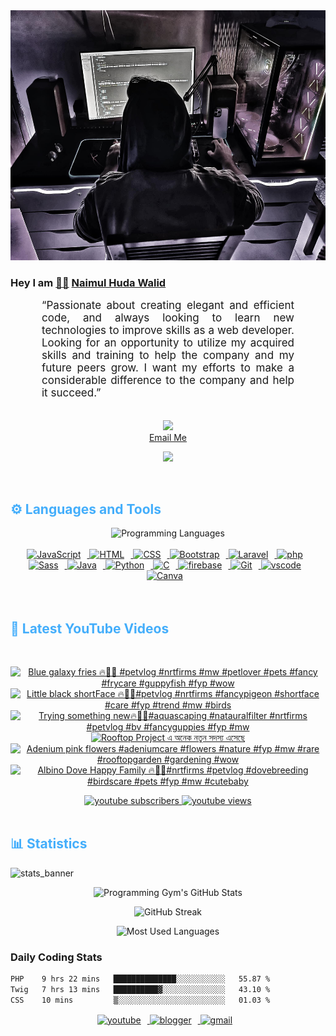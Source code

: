 <!-- ![github_cover_banner](https://www.digitalsolutionservices.com/img/services/web%20development.gif)-->

<div align="center" style="display:block;">
    <img height="400px" width="100%" alt="github cover banner" src="https://raw.githubusercontent.com/NaimulHudaWalid/NaimulHudaWalid/main/272276268_3114779035434264_920860974401480824_n.jpg"/> 
</div>

### Hey I am [👨🏻‍][facebook] [Naimul Huda Walid][youtube]



<p align:"center" style="text-align: justify; margin: 0 50px; font-size: 17px;" >
   “Passionate about creating elegant and efficient code, and always looking to learn new technologies to improve skills as a web developer. Looking for an opportunity to utilize my acquired skills and training to help the company and my future peers grow. I want my efforts to make a considerable difference to the company and help it succeed.”
<br>
<br>
<div align="center">

![](https://visitor-badge.glitch.me/badge?page_id=NaimulHudaWalid)
    <br />
[Email Me](mailto:dev.naimulhuda@gmail.com)
</div>
</p>
<!-- Typing SVG by DenverCoder1 - https://github.com/DenverCoder1/readme-typing-svg -->
<p align="center">
<!--   <a href="https://github.com/DenverCoder1/readme-typing-svg"> -->
    <img src="https://readme-typing-svg.herokuapp.com?color=E22FE4&width=380&height=45&lines=Open-Source+Enthusiast;Learning+In+Public;Empowering+Others;Nice+To+Meet+You+...&center=true"></a>

</p>
<br>
<!-- Languages and Tools -->

<h2 style="color: #44AEFB">⚙️ Languages and Tools</h2>
<div align="center" style="display:block;">
    <img width="100px" alt="Programming Languages" src="https://user-images.githubusercontent.com/78341798/194531121-47b0119a-ce00-439d-b586-125f86acb098.png"/> 
</div>
<br>   
<!-- Icons Resources -->
<!-- https://devicon.dev/ -->
<!-- https://cdn.jsdelivr.net/npm/simple-icons@v3/icons/ -->
<div align="center">
  <a href="https://developer.mozilla.org/en-US/docs/Web/JavaScript" target="_blank" rel="noreferrer">
      <img  alt="JavaScript" height="50px" style="padding-right:10px;" src="https://cdn.jsdelivr.net/gh/devicons/devicon/icons/javascript/javascript-plain.svg"/>
  </a>
  
 
  <a href="https://developer.mozilla.org/en-US/docs/Web/HTML" target="_blank" rel="noreferrer">
      <img  alt="HTML" height="50px" style="padding-right:10px;" src="https://cdn.jsdelivr.net/gh/devicons/devicon/icons/html5/html5-original.svg"/>
  </a>
  <a href="https://developer.mozilla.org/en-US/docs/Web/CSS" target="_blank" rel="noreferrer">
      <img  alt="CSS" height="50px" style="padding-right:10px;" src="https://cdn.jsdelivr.net/gh/devicons/devicon/icons/css3/css3-original.svg"/>
  </a>
  <a href="https://getbootstrap.com/" target="_blank" rel="noreferrer">
      <img  alt="Bootstrap" height="50px" style="padding-right:10px;" src="https://cdn.jsdelivr.net/gh/devicons/devicon/icons/bootstrap/bootstrap-original.svg"/>
  </a> 
  <a href="https://laravel.com/" target="_blank" rel="noreferrer">
      <img  alt="Laravel" height="50px" style="padding-right:10px;" src="https://cdn.jsdelivr.net/gh/devicons/devicon/icons/laravel/laravel-plain.svg"/>
  </a>
  <a href="https://www.php.net/" target="_blank" rel="noreferrer">
      <img  alt="php" height="50px" style="padding-right:10px;" src="https://cdn.jsdelivr.net/gh/devicons/devicon/icons/php/php-original.svg"/>
  </a>
  <a href="https://sass-lang.com/" target="_blank" rel="noreferrer">
      <img  alt="Sass" height="50px" style="padding-right:10px;" src="https://cdn.jsdelivr.net/gh/devicons/devicon/icons/sass/sass-original.svg"/>
  </a>
  <a href="https://www.java.com/en/" target="_blank" rel="noreferrer">
      <img  alt="Java" height="50px" style="padding-right:10px;" src="https://cdn.jsdelivr.net/gh/devicons/devicon/icons/java/java-original.svg"/>
  </a>    
  <a href="https://www.python.org/" target="_blank" rel="noreferrer">
      <img  alt="Python" height="50px" style="padding-right:10px;" src="https://cdn.jsdelivr.net/gh/devicons/devicon/icons/python/python-original.svg"/>
  </a>
  <a href="https://www.cprogramming.com/" target="_blank" rel="noreferrer">
      <img  alt="C" height="50px" style="padding-right:10px;" src="https://cdn.jsdelivr.net/gh/devicons/devicon/icons/c/c-original.svg"/>
  </a>
  
  <a href="https://firebase.google.com/" target="_blank" rel="noreferrer">
      <img  alt="firebase" height="50px" style="padding-right:10px;" src="https://cdn.jsdelivr.net/gh/devicons/devicon/icons/firebase/firebase-plain.svg"/>
  </a>
 
  <a href="https://git-scm.com/" target="_blank" rel="noreferrer">
      <img  alt="Git" height="50px" style="padding-right:10px;" src="https://cdn.jsdelivr.net/gh/devicons/devicon/icons/git/git-original.svg"/>
  </a>
  
  <a href="https://code.visualstudio.com/" target="_blank" rel="noreferrer">
      <img  alt="vscode" height="50px" style="padding-right:10px;"src="https://cdn.jsdelivr.net/gh/devicons/devicon/icons/vscode/vscode-original.svg"/>
  </a>
  <a href="https://www.canva.com/" target="_blank" rel="noreferrer">
      <img  alt="Canva" height="50px" style="padding-right:10px;" src="https://cdn.jsdelivr.net/gh/devicons/devicon/icons/canva/canva-original.svg"/> 
  </a>
</div>
<br>
<br>

<!-- Latest YouTube Videos -->

<h2 style="color: #44AEFB">🎦 Latest YouTube Videos</h2>
<br />

<!-- Resource/Reference: https://github.com/DenverCoder1/github-readme-youtube-cards -->
<div class="youtube videos cards" align="center">

<!-- BEGIN YOUTUBE-CARDS -->
[![Blue galaxy fries 🔥💯🖤 #petvlog #nrtfirms #mw #petlover #pets #fancy #frycare #guppyfish #fyp #wow](https://ytcards.demolab.com/?id=H1X3HU1ysdw&title=Blue+galaxy+fries+%F0%9F%94%A5%F0%9F%92%AF%F0%9F%96%A4+%23petvlog+%23nrtfirms+%23mw+%23petlover+%23pets+%23fancy+%23frycare+%23guppyfish+%23fyp+%23wow&lang=en&timestamp=1712718877&background_color=%230d1117&title_color=%23ffffff&stats_color=%23dedede&max_title_lines=1&width=250&border_radius=5 "Blue galaxy fries 🔥💯🖤 #petvlog #nrtfirms #mw #petlover #pets #fancy #frycare #guppyfish #fyp #wow")](https://www.youtube.com/watch?v=H1X3HU1ysdw)
[![Little black shortFace 🔥💯🖤#petvlog #nrtfirms #fancypigeon #shortface #care #fyp #trend #mw #birds](https://ytcards.demolab.com/?id=yL8shi-NW5I&title=Little+black+shortFace+%F0%9F%94%A5%F0%9F%92%AF%F0%9F%96%A4%23petvlog+%23nrtfirms+%23fancypigeon+%23shortface+%23care+%23fyp+%23trend+%23mw+%23birds&lang=en&timestamp=1712708389&background_color=%230d1117&title_color=%23ffffff&stats_color=%23dedede&max_title_lines=1&width=250&border_radius=5 "Little black shortFace 🔥💯🖤#petvlog #nrtfirms #fancypigeon #shortface #care #fyp #trend #mw #birds")](https://www.youtube.com/watch?v=yL8shi-NW5I)
[![Trying something new🔥🖤💯#aquascaping #natauralfilter #nrtfirms #petvlog #bv #fancyguppies #fyp #mw](https://ytcards.demolab.com/?id=hZGtgnVm8g8&title=Trying+something+new%F0%9F%94%A5%F0%9F%96%A4%F0%9F%92%AF%23aquascaping+%23natauralfilter+%23nrtfirms+%23petvlog+%23bv+%23fancyguppies+%23fyp+%23mw&lang=en&timestamp=1712684978&background_color=%230d1117&title_color=%23ffffff&stats_color=%23dedede&max_title_lines=1&width=250&border_radius=5 "Trying something new🔥🖤💯#aquascaping #natauralfilter #nrtfirms #petvlog #bv #fancyguppies #fyp #mw")](https://www.youtube.com/watch?v=hZGtgnVm8g8)
[![Rooftop Project এ অনেক নতুন সদস্য এসেছে](https://ytcards.demolab.com/?id=1mjMK3HPSlE&title=Rooftop+Project+%E0%A6%8F+%E0%A6%85%E0%A6%A8%E0%A7%87%E0%A6%95+%E0%A6%A8%E0%A6%A4%E0%A7%81%E0%A6%A8+%E0%A6%B8%E0%A6%A6%E0%A6%B8%E0%A7%8D%E0%A6%AF+%E0%A6%8F%E0%A6%B8%E0%A7%87%E0%A6%9B%E0%A7%87&lang=en&timestamp=1712625901&background_color=%230d1117&title_color=%23ffffff&stats_color=%23dedede&max_title_lines=1&width=250&border_radius=5 "Rooftop Project এ অনেক নতুন সদস্য এসেছে")](https://www.youtube.com/watch?v=1mjMK3HPSlE)
[![Adenium pink flowers #adeniumcare #flowers #nature #fyp #mw #rare #rooftopgarden #gardening #wow](https://ytcards.demolab.com/?id=x5NKaForag0&title=Adenium+pink+flowers+%23adeniumcare+%23flowers+%23nature+%23fyp+%23mw+%23rare+%23rooftopgarden+%23gardening+%23wow&lang=en&timestamp=1712623153&background_color=%230d1117&title_color=%23ffffff&stats_color=%23dedede&max_title_lines=1&width=250&border_radius=5 "Adenium pink flowers #adeniumcare #flowers #nature #fyp #mw #rare #rooftopgarden #gardening #wow")](https://www.youtube.com/watch?v=x5NKaForag0)
[![Albino Dove Happy Family 🔥🖤💯#nrtfirms #petvlog #dovebreeding #birdscare #pets #fyp #mw #cutebaby](https://ytcards.demolab.com/?id=bHawb5ovXis&title=Albino+Dove+Happy+Family+%F0%9F%94%A5%F0%9F%96%A4%F0%9F%92%AF%23nrtfirms+%23petvlog+%23dovebreeding+%23birdscare+%23pets+%23fyp+%23mw+%23cutebaby&lang=en&timestamp=1712581379&background_color=%230d1117&title_color=%23ffffff&stats_color=%23dedede&max_title_lines=1&width=250&border_radius=5 "Albino Dove Happy Family 🔥🖤💯#nrtfirms #petvlog #dovebreeding #birdscare #pets #fyp #mw #cutebaby")](https://www.youtube.com/watch?v=bHawb5ovXis)
<!-- END YOUTUBE-CARDS -->
</div>

<!-- Begin Youtube Buttons -->
<!-- Resource/Reference:  https://github.com/DenverCoder1/custom-icon-badges -->
<div class="youtube buttons" align="center">
    <a href="https://www.youtube.com/channel/UCa3YaFwzSII0kKg3Nads2dQ"  target="_blank">
        <img alt="youtube subscribers" src="https://img.shields.io/youtube/channel/subscribers/UCa3YaFwzSII0kKg3Nads2dQ?logo=youtube&logoColor=red&style=for-the-badge"/>
    </a> 
    <a href="https://www.youtube.com/channel/UCa3YaFwzSII0kKg3Nads2dQ"  target="_blank">
        <img alt="youtube views" src="https://custom-icon-badges.demolab.com/youtube/channel/views/UCa3YaFwzSII0kKg3Nads2dQ?color=%23E05D44&logo=eye&logoColor=white&style=for-the-badge&labelColor=#555555"/>
    </a> 
</div>
<br>
<!-- End Youtube Buttons -->

<!-- Statistics -->

<h2 style="color: #44AEFB">📊 Statistics</h2>

![stats_banner](https://user-images.githubusercontent.com/78341798/194534778-d662496c-ae00-4e8d-ae9b-b90912054e7f.gif)

<!-- Begin Stats Cards -->
<!-- Resources:  -->
<!-- Github & Languages Stats: https://github.com/naimul15-12090/github-readme-stats --> 
<!-- Streak Stats: https://github.com/denvercoder1/github-readme-streak-stats -->
<!-- Change the value after ?username= to your GitHub username. -->
<div class="stats" align="center">

![Programming Gym's GitHub Stats](https://github-readme-stats.vercel.app/api?username=NaimulHudaWalid&hide=stars&count_private=true&show_icons=true&theme=algolia&border_radius=20)

![GitHub Streak](https://streak-stats.demolab.com?user=NaimulHudaWalid&count_private=true&theme=algolia&border_radius=22)

![Most Used Languages](https://github-readme-stats.vercel.app/api/top-langs/?username=NaimulHudaWalid&langs_count=8&layout=compact&show_icons=true&theme=algolia&border_radius=20)
    
<!-- ![Top Langs](https://github-readme-stats.vercel.app/api/top-langs/?username=naimul15-12090&langs_count=8) -->
<!-- [![Top Langs](https://github-readme-stats.vercel.app/api/top-langs/?username=naimul15-12090&layout=compact)](https://github.com/anuraghazra/github-readme-stats)
 -->
    
</div>
<!--  End Stats Cards -->



### Daily Coding Stats
<!--START_SECTION:waka-->

```txt
PHP    9 hrs 22 mins   ██████████████░░░░░░░░░░░   55.87 %
Twig   7 hrs 13 mins   ██████████▓░░░░░░░░░░░░░░   43.10 %
CSS    10 mins         ▒░░░░░░░░░░░░░░░░░░░░░░░░   01.03 %
```

<!--END_SECTION:waka-->
<!-- Begin Footer -->
<!-- Icons Resources -->
<!-- https://devicon.dev/ -->
<div class="footer" align="center" style="margin:15px;">
    <a href="https://www.youtube.com/channel/UCa3YaFwzSII0kKg3Nads2dQ" target="_blank">
        <img  style="margin:0 10px 10px 0;" src="https://user-images.githubusercontent.com/78341798/194531650-698ef1b1-9cbd-4b4f-96ef-5a2ec4b5d7e6.svg" alt="youtube" width="40px"/>
    </a>
    <a href="https://www.linkedin.com/in/naimulhudawalid/" target="_blank">
        <img style="margin:0 10px 10px 0;" src="https://user-images.githubusercontent.com/78341798/194531458-b5dfeb1b-bad5-4dfa-909a-2e402262db9a.svg" alt="blogger" width="40px"/>
    </a>
    <a href="mailto:dev.naimulhuda@gmail.com" target="_blank">
        <img style="margin:0 10px 10px 0;" src="https://user-images.githubusercontent.com/78341798/194531383-ddb2b774-5bb9-491c-b601-4a4a7d9792fb.svg" alt="gmail" width="40px"/>
    </a>
</div>
<!-- End Footer -->

[youtube]: https://www.youtube.com/channel/UCa3YaFwzSII0kKg3Nads2dQ
[facebook]: https://www.facebook.com/profile.php?id=100007065945838

